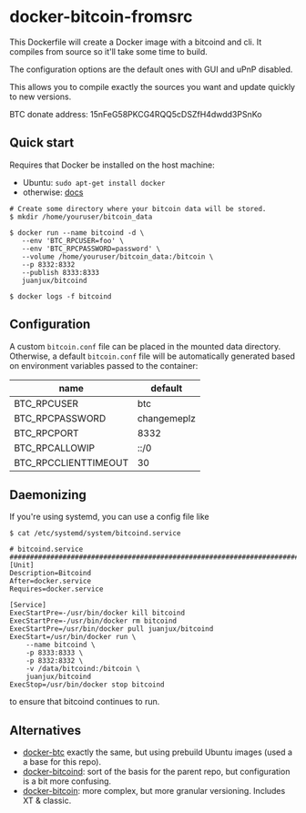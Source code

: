 # docker-bitcoin-fromsrc

This Dockerfile will create a Docker image with a bitcoind and cli. It compiles 
from source so it'll take some time to build. 

The configuration options are the default ones with GUI and uPnP disabled.

This allows you to compile exactly the sources you want and update quickly to new versions.

BTC donate address: 15nFeG58PKCG4RQQ5cDSZfH4dwdd3PSnKo

## Quick start

Requires that Docker be installed on the host machine:
- Ubuntu: `sudo apt-get install docker`
- otherwise: [docs](https://docs.docker.com/engine/installation/)

```
# Create some directory where your bitcoin data will be stored.
$ mkdir /home/youruser/bitcoin_data

$ docker run --name bitcoind -d \
   --env 'BTC_RPCUSER=foo' \
   --env 'BTC_RPCPASSWORD=password' \
   --volume /home/youruser/bitcoin_data:/bitcoin \
   --p 8332:8332
   --publish 8333:8333
   juanjux/bitcoind

$ docker logs -f bitcoind
```


## Configuration

A custom `bitcoin.conf` file can be placed in the mounted data directory.
Otherwise, a default `bitcoin.conf` file will be automatically generated based
on environment variables passed to the container:

| name | default |
| ---- | ------- |
| BTC_RPCUSER | btc |
| BTC_RPCPASSWORD | changemeplz |
| BTC_RPCPORT | 8332 |
| BTC_RPCALLOWIP | ::/0 |
| BTC_RPCCLIENTTIMEOUT | 30 |


## Daemonizing

If you're using systemd, you can use a config file like

```
$ cat /etc/systemd/system/bitcoind.service

# bitcoind.service #######################################################################
[Unit]
Description=Bitcoind
After=docker.service
Requires=docker.service
 
[Service]
ExecStartPre=-/usr/bin/docker kill bitcoind
ExecStartPre=-/usr/bin/docker rm bitcoind
ExecStartPre=/usr/bin/docker pull juanjux/bitcoind
ExecStart=/usr/bin/docker run \
    --name bitcoind \
    -p 8333:8333 \
    -p 8332:8332 \
    -v /data/bitcoind:/bitcoin \
    juanjux/bitcoind 
ExecStop=/usr/bin/docker stop bitcoind 
```

to ensure that bitcoind continues to run.


## Alternatives

- [docker-btc](https://github.com/jamesob/docker-btc) exactly the same, but using prebuild 
  Ubuntu images (used a a base for this repo).
- [docker-bitcoind](https://github.com/kylemanna/docker-bitcoind): sort of the
  basis for the parent repo, but configuration is a bit more confusing. 
- [docker-bitcoin](https://github.com/amacneil/docker-bitcoin): more complex, but 
  more granular versioning. Includes XT & classic.
